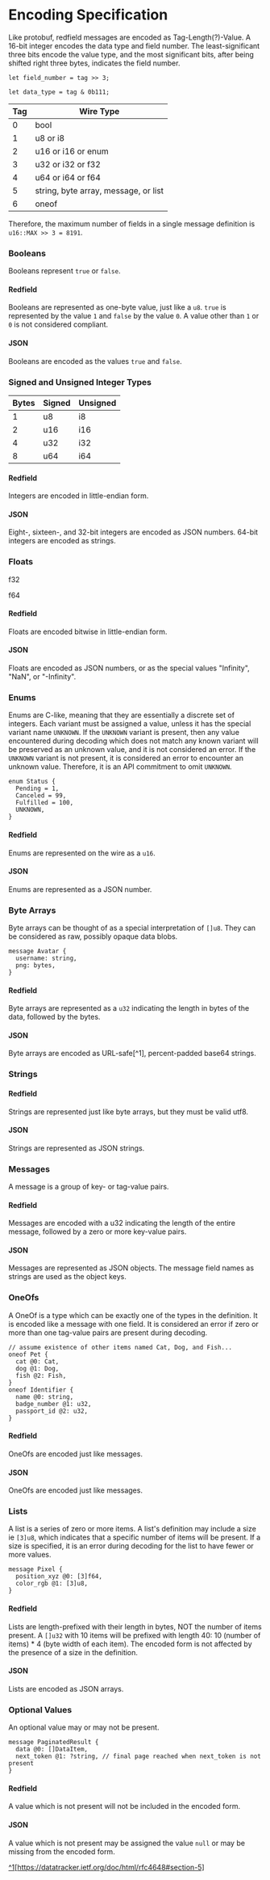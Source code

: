 #  Encoding Specification
Like protobuf, redfield messages are encoded as Tag-Length(?)-Value. A 16-bit integer encodes the data type and field number. The least-significant three bits encode the value type, and the most significant bits, after being shifted right three bytes, indicates the field number.

`let field_number = tag >> 3;`

`let data_type = tag & 0b111;`

|Tag|Wire Type|
|---|---------|
|0|bool|
|1|u8 or i8|
|2|u16 or i16 or enum|
|3|u32 or i32 or f32|
|4|u64 or i64 or f64|
|5|string, byte array, message, or list|
|6|oneof|

Therefore, the maximum number of fields in a single message definition is `u16::MAX >> 3 = 8191`.

### Booleans
Booleans represent `true` or `false`.
#### Redfield
Booleans are represented as one-byte value, just like a `u8`. `true` is represented by the value `1` and `false` by the value `0`. A value other than `1` or `0` is not considered compliant.
#### JSON
Booleans are encoded as the values `true` and `false`.

### Signed and Unsigned Integer Types
|Bytes|Signed|Unsigned|
|-----|------|--------|
|1    |u8    |i8      |
|2    |u16   |i16     |
|4    |u32   |i32     |
|8    |u64   |i64     |
#### Redfield
Integers are encoded in little-endian form.
#### JSON
Eight-, sixteen-, and 32-bit integers are encoded as JSON numbers. 64-bit integers are encoded as strings.

### Floats
f32

f64
#### Redfield
Floats are encoded bitwise in little-endian form.
#### JSON
Floats are encoded as JSON numbers, or as the special values "Infinity", "NaN", or "-Infinity".

### Enums
Enums are C-like, meaning that they are essentially a discrete set of integers.  Each variant must be assigned a value, unless it has the special variant name `UNKNOWN`. If the `UNKNOWN` variant is present, then any value encountered during decoding which does not match any known variant will be preserved as an unknown value, and it is not considered an error. If the `UNKNOWN` variant is not present, it is considered an error to encounter an unknown value. Therefore, it is an API commitment to omit `UNKNOWN`.
```
enum Status {
  Pending = 1,
  Canceled = 99,
  Fulfilled = 100,
  UNKNOWN,
}
```
#### Redfield
Enums are represented on the wire as a `u16`.
#### JSON
Enums are represented as a JSON number.

### Byte Arrays
Byte arrays can be thought of as a special interpretation of `[]u8`. They can be considered as raw, possibly opaque data blobs.
```
message Avatar {
  username: string,
  png: bytes,
}
```
#### Redfield
Byte arrays are represented as a `u32` indicating the length in bytes of the data, followed by the bytes.
#### JSON
Byte arrays are encoded as URL-safe[^1], percent-padded base64 strings.

### Strings
#### Redfield
Strings are represented just like byte arrays, but they must be valid utf8.
#### JSON
Strings are represented as JSON strings.

### Messages
A message is a group of key- or tag-value pairs.
#### Redfield
Messages are encoded with a u32 indicating the length of the entire message, followed by a zero or more key-value pairs.
#### JSON
Messages are represented as JSON objects. The message field names as strings are used as the object keys.

### OneOfs
A OneOf is a type which can be exactly one of the types in the definition. It is encoded like a message with one field. It is considered an error if zero or more than one tag-value pairs are present during decoding.
```
// assume existence of other items named Cat, Dog, and Fish...
oneof Pet {
  cat @0: Cat,
  dog @1: Dog,
  fish @2: Fish,
}
oneof Identifier {
  name @0: string,
  badge_number @1: u32,
  passport_id @2: u32,
}
````
#### Redfield 
OneOfs are encoded just like messages.
#### JSON
OneOfs are encoded just like messages.

### Lists
A list is a series of zero or more items. A list's definition may include a size ie `[3]u8`, which indicates that a specific number of items will be present. If a size is specified, it is an error during decoding for the list to have fewer or more values.
```
message Pixel {
  position_xyz @0: [3]f64,
  color_rgb @1: [3]u8,
}
```
#### Redfield
Lists are length-prefixed with their length in bytes, NOT the number of items present. A `[]u32` with 10 items will be prefixed with length 40: 10 (number of items) * 4 (byte width of each item). The encoded form is not affected by the presence of a size in the definition.
#### JSON
Lists are encoded as JSON arrays.

### Optional Values
An optional value may or may not be present.
```
message PaginatedResult {
  data @0: []DataItem,
  next_token @1: ?string, // final page reached when next_token is not present
}
```
#### Redfield
A value which is not present will not be included in the encoded form.
#### JSON
A value which is not present may be assigned the value `null` or may be missing from the encoded form.

[^1](https://datatracker.ietf.org/doc/html/rfc4648#section-5)[https://datatracker.ietf.org/doc/html/rfc4648#section-5]
